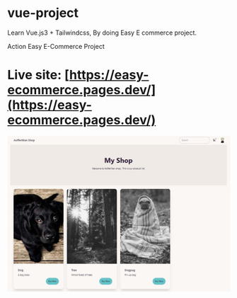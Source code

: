# vue-project

Learn Vue.js3 + Tailwindcss, By doing Easy E commerce project. 

Action Easy E-Commerce Project

# Live site: [https://easy-ecommerce.pages.dev/](https://easy-ecommerce.pages.dev/)

![Employee data](./public/demo.JPG)
